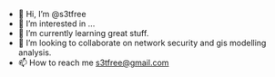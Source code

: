 - 👋 Hi, I’m @s3tfree
- 👀 I’m interested in ...
- 🌱 I’m currently learning great stuff.
- 💞️ I’m looking to collaborate on network security and gis modelling analysis.
- 📫 How to reach me s3tfree@gmail.com

<!---
s3tfree/s3tfree is a ✨ special ✨ repository because its `README.md` (this file) appears on your GitHub profile.
You can click the Preview link to take a look at your changes.
--->
